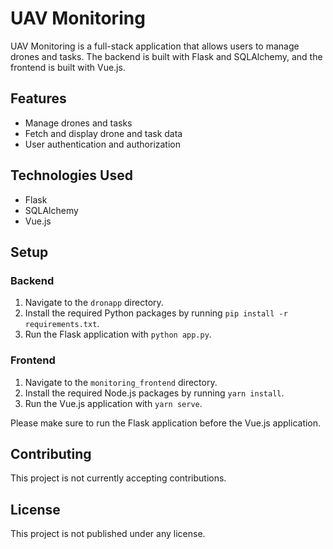 # UAV Monitoring

UAV Monitoring is a full-stack application that allows users to manage drones and tasks. The backend is built with Flask and SQLAlchemy, and the frontend is built with Vue.js.

## Features


- Manage drones and tasks
- Fetch and display drone and task data
- User authentication and authorization

## Technologies Used

- Flask
- SQLAlchemy
- Vue.js

## Setup

### Backend

1. Navigate to the `dronapp` directory.
2. Install the required Python packages by running `pip install -r requirements.txt`.
3. Run the Flask application with `python app.py`.

### Frontend

1. Navigate to the `monitoring_frontend` directory.
2. Install the required Node.js packages by running `yarn install`.
3. Run the Vue.js application with `yarn serve`.

Please make sure to run the Flask application before the Vue.js application.

## Contributing

This project is not currently accepting contributions.

## License

This project is not published under any license.